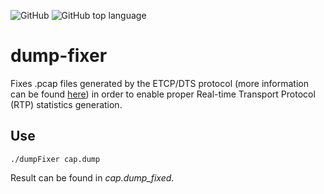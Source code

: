 ![GitHub](https://img.shields.io/github/license/josecastillolema/dump-fixer)
![GitHub top language](https://img.shields.io/github/languages/top/josecastillolema/dump-fixer)

dump-fixer
==============
Fixes .pcap files generated by the ETCP/DTS protocol (more information can be found [here](https://ieeexplore.ieee.org/document/6952830)) in order to enable proper Real-time Transport Protocol (RTP) statistics generation.


Use
--------------
```
./dumpFixer cap.dump
```

Result can be found in *cap.dump_fixed*.
